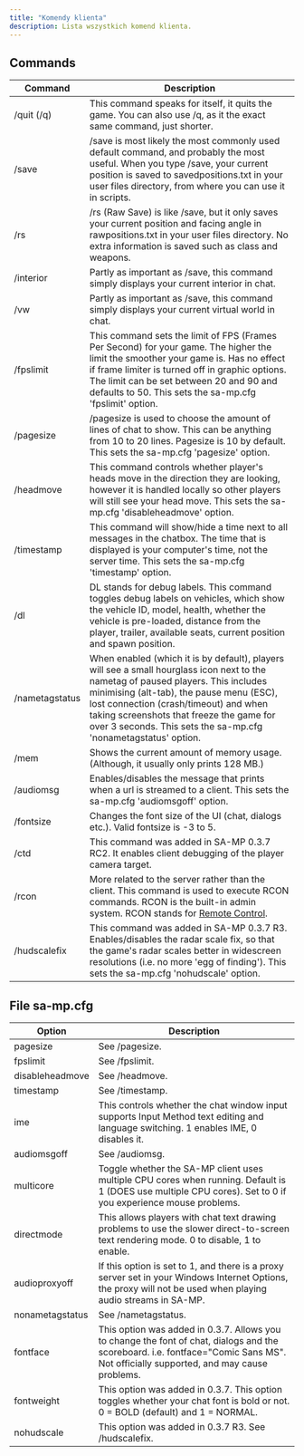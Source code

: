 ```yaml
---
title: "Komendy klienta"
description: Lista wszystkich komend klienta.
---
```


## Commands

| Command        | Description                                                                                                                                                                                                                                                                                                                                                            |
|----------------|------------------------------------------------------------------------------------------------------------------------------------------------------------------------------------------------------------------------------------------------------------------------------------------------------------------------------------------------------------------------|
| /quit (/q)     | This command speaks for itself, it quits the game. You can also use /q, as it the exact same command, just shorter.                                                                                                                                                                                                                                                    |
| /save          | /save is most likely the most commonly used default command, and probably the most useful. When you type /save, your current position is saved to savedpositions.txt in your user files directory, from where you can use it in scripts.                                                                                                                               |
| /rs            | /rs (Raw Save) is like /save, but it only saves your current position and facing angle in rawpositions.txt in your user files directory. No extra information is saved such as class and weapons.                                                                                                                                                                      |
| /interior      | Partly as important as /save, this command simply displays your current interior in chat.                                                                                                                                                                                                                                                                              |
| /vw            | Partly as important as /save, this command simply displays your current virtual world in chat.                                                                                                                                                                                                                                                                         |
| /fpslimit      | This command sets the limit of FPS (Frames Per Second) for your game. The higher the limit the smoother your game is. Has no effect if frame limiter is turned off in graphic options. The limit can be set between 20 and 90 and defaults to 50. This sets the sa-mp.cfg 'fpslimit' option.                                                                           |
| /pagesize      | /pagesize is used to choose the amount of lines of chat to show. This can be anything from 10 to 20 lines. Pagesize is 10 by default. This sets the sa-mp.cfg 'pagesize' option.                                                                                                                                                                                       |
| /headmove      | This command controls whether player's heads move in the direction they are looking, however it is handled locally so other players will still see your head move. This sets the sa-mp.cfg 'disableheadmove' option.                                                                                                                                                   |
| /timestamp     | This command will show/hide a time next to all messages in the chatbox. The time that is displayed is your computer's time, not the server time. This sets the sa-mp.cfg 'timestamp' option.                                                                                                                                                                           |
| /dl            | DL stands for debug labels. This command toggles debug labels on vehicles, which show the vehicle ID, model, health, whether the vehicle is pre-loaded, distance from the player, trailer, available seats, current position and spawn position.                                                                                                                       |
| /nametagstatus | When enabled (which it is by default), players will see a small hourglass icon next to the nametag of paused players. This includes minimising (alt-tab), the pause menu (ESC), lost connection (crash/timeout) and when taking screenshots that freeze the game for over 3 seconds. This sets the sa-mp.cfg 'nonametagstatus' option. |
| /mem           | Shows the current amount of memory usage. (Although, it usually only prints 128 MB.)                                                                                                                                                                                                                                                                                   |
| /audiomsg      | Enables/disables the message that prints when a url is streamed to a client. This sets the sa-mp.cfg 'audiomsgoff' option.                                                                                                                                                                                                                                             |
| /fontsize      | Changes the font size of the UI (chat, dialogs etc.). Valid fontsize is -3 to 5.                                                                                                                                                                                                                                                                                       |
| /ctd           | This command was added in SA-MP 0.3.7 RC2. It enables client debugging of the player camera target.                                                                                                                                                                                                                                                                    |
| /rcon          | More related to the server rather than the client. This command is used to execute RCON commands. RCON is the built-in admin system. RCON stands for [Remote Control](../server/ControllingServer#using-rcon).                                                                                                                                                         |
| /hudscalefix   | This command was added in SA-MP 0.3.7 R3. Enables/disables the radar scale fix, so that the game's radar scales better in widescreen resolutions (i.e. no more 'egg of finding'). This sets the sa-mp.cfg 'nohudscale' option.                                                                                                                                         |

## File sa-mp.cfg

| Option          | Description                                                                                                                                                                                  |
|-----------------|----------------------------------------------------------------------------------------------------------------------------------------------------------------------------------------------|
| pagesize        | See /pagesize.                                                                                                                                                                               |
| fpslimit        | See /fpslimit.                                                                                                                                                                               |
| disableheadmove | See /headmove.                                                                                                                                                                               |
| timestamp       | See /timestamp.                                                                                                                                                                              |
| ime             | This controls whether the chat window input supports Input Method text editing and language switching. 1 enables IME, 0 disables it.                                                         |
| audiomsgoff     | See /audiomsg.                                                                                                                                                |
| multicore       | Toggle whether the SA-MP client uses multiple CPU cores when running. Default is 1 (DOES use multiple CPU cores). Set to 0 if you experience mouse problems.  |
| directmode      | This allows players with chat text drawing problems to use the slower direct-to-screen text rendering mode. 0 to disable, 1 to enable.                        |
| audioproxyoff   | If this option is set to 1, and there is a proxy server set in your Windows Internet Options, the proxy will not be used when playing audio streams in SA-MP. |
| nonametagstatus | See /nametagstatus.                                                                                                                                           |
| fontface        | This option was added in 0.3.7. Allows you to change the font of chat, dialogs and the scoreboard. i.e. fontface="Comic Sans MS". Not officially supported, and may cause problems.          |
| fontweight      | This option was added in 0.3.7. This option toggles whether your chat font is bold or not. 0 = BOLD (default) and 1 = NORMAL.                                                                |
| nohudscale      | This option was added in 0.3.7 R3. See /hudscalefix.                                                                                                                                         |
